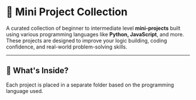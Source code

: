 # 🚀 Mini Project Collection

A curated collection of beginner to intermediate level **mini-projects** built using various programming languages like **Python, JavaScript**, and more.  
These projects are designed to improve your logic building, coding confidence, and real-world problem-solving skills.

---

## 🧠 What's Inside?

Each project is placed in a separate folder based on the programming language used.


